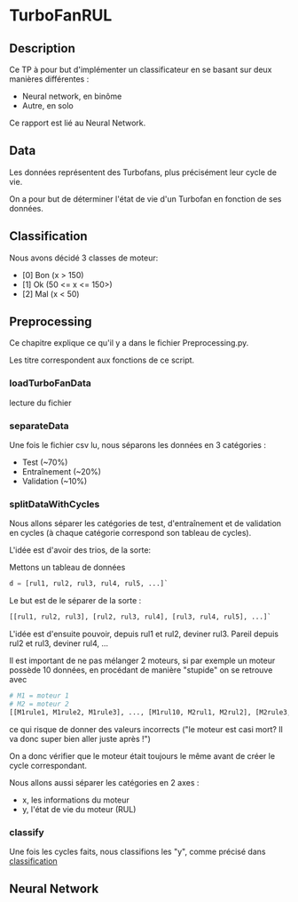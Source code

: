 # TurboFanRUL

## Description

Ce TP à pour but d'implémenter un classificateur en se basant sur deux manières différentes :
- Neural network, en binôme
- Autre, en solo

Ce rapport est lié au Neural Network.

## Data

Les données représentent des Turbofans, plus précisément leur cycle de vie.

On a pour but de déterminer l'état de vie d'un Turbofan en fonction de ses données.

## Classification

Nous avons décidé 3 classes de moteur:
- [0] Bon (x > 150)
- [1] Ok (50 <= x <= 150>)
- [2] Mal (x < 50)

## Preprocessing

Ce chapitre explique ce qu'il y a dans le fichier Preprocessing.py.

Les titre correspondent aux fonctions de ce script.

### loadTurboFanData

lecture du fichier

### separateData

Une fois le fichier csv lu, nous séparons les données en 3 catégories :
- Test (~70%)
- Entraînement (~20%)
- Validation (~10%)

### splitDataWithCycles

Nous allons séparer les catégories de test, d'entraînement et de validation en cycles (à chaque catégorie correspond son tableau de cycles).

L'idée est d'avoir des trios, de la sorte:

Mettons un tableau de données

```python
d = [rul1, rul2, rul3, rul4, rul5, ...]`
```

Le but est de le séparer de la sorte :

```python
[[rul1, rul2, rul3], [rul2, rul3, rul4], [rul3, rul4, rul5], ...]`
```

L'idée est d'ensuite pouvoir, depuis rul1 et rul2, deviner rul3. Pareil depuis rul2 et rul3, deviner rul4, ...

Il est important de ne pas mélanger 2 moteurs, si par exemple un moteur possède 10 données, en procédant de manière "stupide" on se retrouve avec

```python
# M1 = moteur 1
# M2 = moteur 2
[[M1rule1, M1rule2, M1rule3], ..., [M1rul10, M2rul1, M2rul2], [M2rule3, M2rule4, M2rule5], ...]
```

ce qui risque de donner des valeurs incorrects ("le moteur est casi mort? Il va donc super bien aller juste après !")

On a donc vérifier que le moteur était toujours le même avant de créer le cycle correspondant.

Nous allons aussi séparer les catégories en 2 axes :
- x, les informations du moteur
- y, l'état de vie du moteur (RUL)

### classify

Une fois les cycles faits, nous classifions les "y", comme précisé dans [classification](#classification)


## Neural Network


